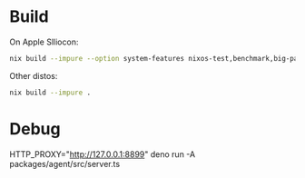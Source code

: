 # Build

On Apple Slliocon:

```bash
nix build --impure --option system-features nixos-test,benchmark,big-parallel,kvm .#packages.aarch64-linux.default
```

Other distos:

```bash
nix build --impure .
```

# Debug

HTTP_PROXY="http://127.0.0.1:8899" deno run -A packages/agent/src/server.ts
